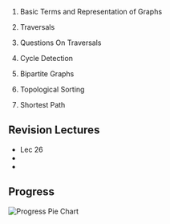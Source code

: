 1. Basic Terms and Representation of Graphs

2. Traversals

3. Questions On Traversals

4. Cycle Detection

5. Bipartite Graphs

6. Topological Sorting

7. Shortest Path

## Revision Lectures
- Lec 26
- 
- 

## Progress

![Progress Pie Chart](https://quickchart.io/chart?c={type:'pie',data:{labels:['Current','Remaining'],datasets:[{data:[27,29]}]}})
